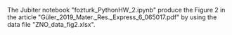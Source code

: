 The Jubiter notebook "fozturk_PythonHW_2.ipynb" produce the Figure 2 in the article "Güler_2019_Mater._Res._Express_6_065017.pdf" by using the data file "ZNO_data_fig2.xlsx".
